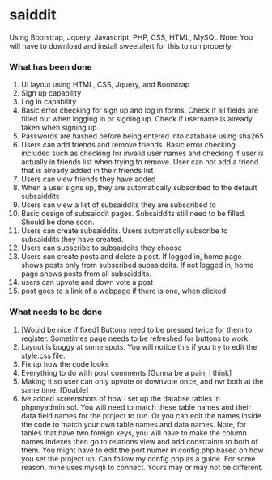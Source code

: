 # saiddit
Using Bootstrap, Jquery, Javascript, PHP, CSS, HTML, MySQL
Note: You will have to download and install sweetalert for this to run properly.
### What has been done
1. UI layout using HTML, CSS, Jquery, and Bootstrap
2. Sign up capability
3. Log in capability
4. Basic error checking for sign up and log in forms. Check if all fields are filled out when logging in or signing up. Check if username is already taken when signing up.
5. Passwords are hashed before being entered into database using sha265
6. Users can add friends and remove friends. Basic error checking included such as checking for invalid user names and checking if user is actually in friends list when trying to remove. User can not add a friend that is already added in their friends list
7. Users can view friends they have added
8. When a user signs up, they are automatically subscribed to the default subsaiddits
9. Users can view a list of subsaiddits they are subscribed to
10. Basic design of subsaiddit pages. Subsaiddits still need to be filled. Should be done soon.
11. Users can create subsaiddits. Users automaticlly subscribe to subsaiddits they have created.
12. Users can subscribe to subsaiddits they choose
13. Users can create posts and delete a post. If logged in, home page shows posts only from subscribed subsaiddits. If not logged in, home page shows posts from all subsaiddits. 
14. users can upvote and down vote a post
15. post goes to a link of a webpage if there is one, when clicked


### What needs to be done
1. [Would be nice if fixed] Buttons need to be pressed twice for them to register. Sometimes page needs to be refreshed for   buttons to work.
2. Layout is buggy at some spots. You will notice this if you try to edit the style.css file.
3. Fix up how the code looks
4. Everything to do with post comments [Gunna be a pain, i think]
5. Making it so user can only upvote or downvote once, and nvr both at the same time. [Doable]
6. ive added screenshots of how i set up the databse tables in phpmyadmin sql. You will need to match these table names and their data field names for the project to run. Or you can edit the names inside the code to match your own table names and data names.  Note, for tables that have two foreign keys, you will have to make the column names indexes then go to relations view and add constraints to both of them. You might have to edit the port numer in config.php based on how you set the project up. Can follow my config.php as a guide. For some reason, mine uses mysqli to connect. Yours may or may not be different.
 



